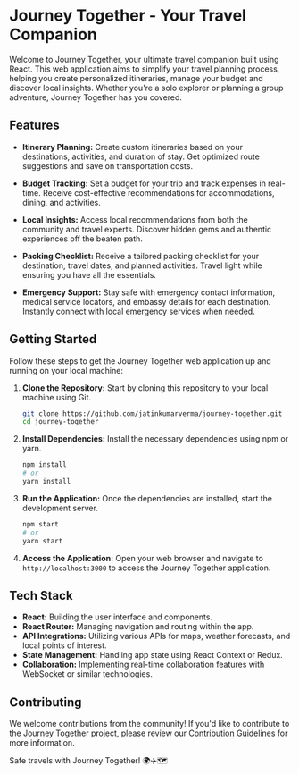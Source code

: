 # Journey Together - Your Travel Companion

Welcome to Journey Together, your ultimate travel companion built using React. This web application aims to simplify your travel planning process, helping you create personalized itineraries, manage your budget and discover local insights. Whether you're a solo explorer or planning a group adventure, Journey Together has you covered.

## Features

- **Itinerary Planning:** Create custom itineraries based on your destinations, activities, and duration of stay. Get optimized route suggestions and save on transportation costs.

- **Budget Tracking:** Set a budget for your trip and track expenses in real-time. Receive cost-effective recommendations for accommodations, dining, and activities.

- **Local Insights:** Access local recommendations from both the community and travel experts. Discover hidden gems and authentic experiences off the beaten path.

- **Packing Checklist:** Receive a tailored packing checklist for your destination, travel dates, and planned activities. Travel light while ensuring you have all the essentials.

- **Emergency Support:** Stay safe with emergency contact information, medical service locators, and embassy details for each destination. Instantly connect with local emergency services when needed.

## Getting Started

Follow these steps to get the Journey Together web application up and running on your local machine:

1. **Clone the Repository:** Start by cloning this repository to your local machine using Git.

   ```bash
   git clone https://github.com/jatinkumarverma/journey-together.git
   cd journey-together
   ```

2. **Install Dependencies:** Install the necessary dependencies using npm or yarn.

   ```bash
   npm install
   # or
   yarn install
   ```

3. **Run the Application:** Once the dependencies are installed, start the development server.

   ```bash
   npm start
   # or
   yarn start
   ```

4. **Access the Application:** Open your web browser and navigate to `http://localhost:3000` to access the Journey Together application.

## Tech Stack

- **React:** Building the user interface and components.
- **React Router:** Managing navigation and routing within the app.
- **API Integrations:** Utilizing various APIs for maps, weather forecasts, and local points of interest.
- **State Management:** Handling app state using React Context or Redux.
- **Collaboration:** Implementing real-time collaboration features with WebSocket or similar technologies.

## Contributing

We welcome contributions from the community! If you'd like to contribute to the Journey Together project, please review our [Contribution Guidelines](CONTRIBUTING.md) for more information.

Safe travels with Journey Together! 🌍✈️🗺️
